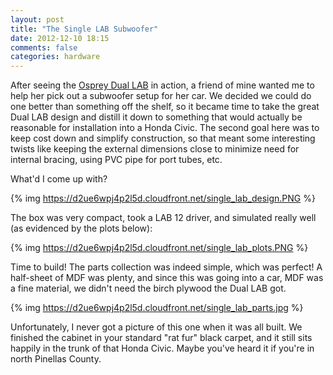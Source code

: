 ```yaml
---
layout: post
title: "The Single LAB Subwoofer"
date: 2012-12-10 18:15
comments: false
categories: hardware
---
```


After seeing the [Osprey Dual LAB](/blog/2012/09/06/the-osprey-lab-subwoofer/) in action, a friend of mine wanted me to help her pick out a subwoofer setup for her car. We decided we could do one better than something off the shelf, so it became time to take the great Dual LAB design and distill it down to something that would actually be reasonable for installation into a Honda Civic. The second goal here was to keep cost down and simplify construction, so that meant some interesting twists like keeping the external dimensions close to minimize need for internal bracing, using PVC pipe for port tubes, etc. 

What'd I come up with? 

{% img https://d2ue6wpj4p2l5d.cloudfront.net/single_lab_design.PNG %}

The box was very compact, took a LAB 12 driver, and simulated really well (as evidenced by the plots below):

{% img https://d2ue6wpj4p2l5d.cloudfront.net/single_lab_plots.PNG %}

Time to build! The parts collection was indeed simple, which was perfect! A half-sheet of MDF was plenty, and since this was going into a car, MDF was a fine material, we didn't need the birch plywood the Dual LAB got. 

{% img https://d2ue6wpj4p2l5d.cloudfront.net/single_lab_parts.jpg %}

Unfortunately, I never got a picture of this one when it was all built. We finished the cabinet in your standard "rat fur" black carpet, and it still sits happily in the trunk of that Honda Civic. Maybe you've heard it if you're in north Pinellas County. 
